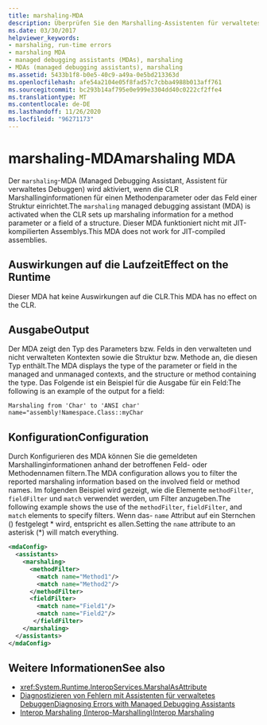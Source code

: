 ```yaml
---
title: marshaling-MDA
description: Überprüfen Sie den Marshalling-Assistenten für verwaltetes Debuggen (MDA), der aufgerufen wird, wenn die CLR Marshallinginformationen für einen Methoden Parameter oder ein Strukturfeld festlegt.
ms.date: 03/30/2017
helpviewer_keywords:
- marshaling, run-time errors
- marshaling MDA
- managed debugging assistants (MDAs), marshaling
- MDAs (managed debugging assistants), marshaling
ms.assetid: 5433b1f8-b0e5-40c9-a49a-0e5bd213363d
ms.openlocfilehash: afe54a2104e05f8fad57c7cbba4988b013aff761
ms.sourcegitcommit: bc293b14af795e0e999e3304dd40c0222cf2ffe4
ms.translationtype: MT
ms.contentlocale: de-DE
ms.lasthandoff: 11/26/2020
ms.locfileid: "96271173"
---
```

# <a name="marshaling-mda"></a><span data-ttu-id="330a9-103">marshaling-MDA</span><span class="sxs-lookup"><span data-stu-id="330a9-103">marshaling MDA</span></span>

<span data-ttu-id="330a9-104">Der `marshaling`-MDA (Managed Debugging Assistant, Assistent für verwaltetes Debuggen) wird aktiviert, wenn die CLR Marshallinginformationen für einen Methodenparameter oder das Feld einer Struktur einrichtet.</span><span class="sxs-lookup"><span data-stu-id="330a9-104">The `marshaling` managed debugging assistant (MDA) is activated when the CLR sets up marshaling information for a method parameter or a field of a structure.</span></span> <span data-ttu-id="330a9-105">Dieser MDA funktioniert nicht mit JIT-kompilierten Assemblys.</span><span class="sxs-lookup"><span data-stu-id="330a9-105">This MDA does not work for JIT-compiled assemblies.</span></span>  
  
## <a name="effect-on-the-runtime"></a><span data-ttu-id="330a9-106">Auswirkungen auf die Laufzeit</span><span class="sxs-lookup"><span data-stu-id="330a9-106">Effect on the Runtime</span></span>  

 <span data-ttu-id="330a9-107">Dieser MDA hat keine Auswirkungen auf die CLR.</span><span class="sxs-lookup"><span data-stu-id="330a9-107">This MDA has no effect on the CLR.</span></span>  
  
## <a name="output"></a><span data-ttu-id="330a9-108">Ausgabe</span><span class="sxs-lookup"><span data-stu-id="330a9-108">Output</span></span>  

 <span data-ttu-id="330a9-109">Der MDA zeigt den Typ des Parameters bzw. Felds in den verwalteten und nicht verwalteten Kontexten sowie die Struktur bzw. Methode an, die diesen Typ enthält.</span><span class="sxs-lookup"><span data-stu-id="330a9-109">The MDA displays the type of the parameter or field in the managed and unmanaged contexts, and the structure or method containing the type.</span></span>  <span data-ttu-id="330a9-110">Das Folgende ist ein Beispiel für die Ausgabe für ein Feld:</span><span class="sxs-lookup"><span data-stu-id="330a9-110">The following is an example of the output for a field:</span></span>  
  
```output
Marshaling from 'Char' to 'ANSI char'  
name="assembly!Namespace.Class::myChar  
```  
  
## <a name="configuration"></a><span data-ttu-id="330a9-111">Konfiguration</span><span class="sxs-lookup"><span data-stu-id="330a9-111">Configuration</span></span>  

 <span data-ttu-id="330a9-112">Durch Konfigurieren des MDA können Sie die gemeldeten Marshallinginformationen anhand der betroffenen Feld- oder Methodennamen filtern.</span><span class="sxs-lookup"><span data-stu-id="330a9-112">The MDA configuration allows you to filter the reported marshaling information based on the involved field or method names.</span></span>  <span data-ttu-id="330a9-113">Im folgenden Beispiel wird gezeigt, wie die Elemente `methodFilter`, `fieldFilter` und `match` verwendet werden, um Filter anzugeben.</span><span class="sxs-lookup"><span data-stu-id="330a9-113">The following example shows the use of the `methodFilter`, `fieldFilter`, and `match` elements to specify filters.</span></span>  <span data-ttu-id="330a9-114">Wenn das- `name` Attribut auf ein Sternchen () festgelegt \* wird, entspricht es allen.</span><span class="sxs-lookup"><span data-stu-id="330a9-114">Setting the `name` attribute to an asterisk (\*) will match everything.</span></span>  
  
```xml  
<mdaConfig>  
  <assistants>  
    <marshaling>  
      <methodFilter>  
        <match name="Method1"/>  
        <match name="Method2"/>  
      </methodFilter>  
      <fieldFilter>  
        <match name="Field1"/>  
        <match name="Field2"/>  
       </fieldFilter>  
    </marshaling>  
  </assistants>  
</mdaConfig>  
```  
  
## <a name="see-also"></a><span data-ttu-id="330a9-115">Weitere Informationen</span><span class="sxs-lookup"><span data-stu-id="330a9-115">See also</span></span>

- <xref:System.Runtime.InteropServices.MarshalAsAttribute>
- [<span data-ttu-id="330a9-116">Diagnostizieren von Fehlern mit Assistenten für verwaltetes Debuggen</span><span class="sxs-lookup"><span data-stu-id="330a9-116">Diagnosing Errors with Managed Debugging Assistants</span></span>](diagnosing-errors-with-managed-debugging-assistants.md)
- [<span data-ttu-id="330a9-117">Interop Marshaling (Interop-Marshalling)</span><span class="sxs-lookup"><span data-stu-id="330a9-117">Interop Marshaling</span></span>](../interop/interop-marshaling.md)
